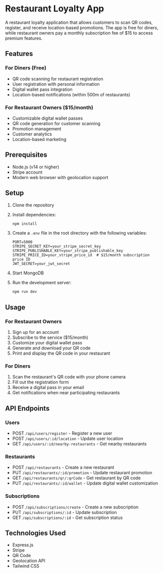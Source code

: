 # Restaurant Loyalty App

A restaurant loyalty application that allows customers to scan QR codes, register, and receive location-based promotions. The app is free for diners, while restaurant owners pay a monthly subscription fee of $15 to access premium features.

## Features

### For Diners (Free)
- QR code scanning for restaurant registration
- User registration with personal information
- Digital wallet pass integration
- Location-based notifications (within 500m of restaurants)

### For Restaurant Owners ($15/month)
- Customizable digital wallet passes
- QR code generation for customer scanning
- Promotion management
- Customer analytics
- Location-based marketing

## Prerequisites

- Node.js (v14 or higher)
- Stripe account
- Modern web browser with geolocation support

## Setup

1. Clone the repository
2. Install dependencies:
   ```bash
   npm install
   ```

3. Create a `.env` file in the root directory with the following variables:
   ```
   PORT=5000
   STRIPE_SECRET_KEY=your_stripe_secret_key
   STRIPE_PUBLISHABLE_KEY=your_stripe_publishable_key
   STRIPE_PRICE_ID=your_stripe_price_id  # $15/month subscription price ID
   JWT_SECRET=your_jwt_secret
   ```

4. Start MongoDB
5. Run the development server:
   ```bash
   npm run dev
   ```

## Usage

### For Restaurant Owners
1. Sign up for an account
2. Subscribe to the service ($15/month)
3. Customize your digital wallet pass
4. Generate and download your QR code
5. Print and display the QR code in your restaurant

### For Diners
1. Scan the restaurant's QR code with your phone camera
2. Fill out the registration form
3. Receive a digital pass in your email
4. Get notifications when near participating restaurants

## API Endpoints

### Users
- POST `/api/users/register` - Register a new user
- POST `/api/users/:id/location` - Update user location
- GET `/api/users/:id/nearby-restaurants` - Get nearby restaurants

### Restaurants
- POST `/api/restaurants` - Create a new restaurant
- PUT `/api/restaurants/:id/promotion` - Update restaurant promotion
- GET `/api/restaurants/qr/:qrCode` - Get restaurant by QR code
- PUT `/api/restaurants/:id/wallet` - Update digital wallet customization

### Subscriptions
- POST `/api/subscriptions/create` - Create a new subscription
- PUT `/api/subscriptions/:id` - Update subscription
- GET `/api/subscriptions/:id` - Get subscription status

## Technologies Used

- Express.js
- Stripe
- QR Code
- Geolocation API
- Tailwind CSS 